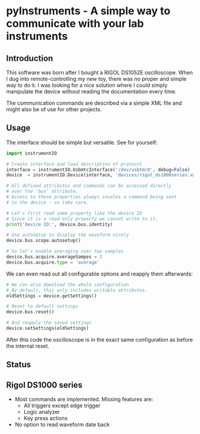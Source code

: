 pyInstruments - A simple way to communicate with your lab instruments
======================================================================

Introduction
------------

This software was born after I bought a RIGOL DS1052E oscilloscope.
When I dug into remote-controlling my new toy, there was no proper and
simple way to do it. I was looking for a nice solution where I could
simply manipulate the device without reading the documentation every time.

The communication commands are described via a simple XML file and might
also be of use for other projects.

Usage
------

The interface should be simple but versatile. See for yourself:

```python
import instrumentIO

# Create interface and load description of protocol
interface = instrumentIO.UsbmtcInterface('/dev/usbtmc0', debug=False)
device  = instrumentIO.Device(interface, 'devices/rigol_ds1000series.xml')

# All defined attributes and commands can be accessed directly
# over the 'bus' attribute.
# Access to these properties always involes a command being sent
# to the device - so take care.

# Let's first read some property like the device ID
# Since it is a read-only property we cannot write to it.
print('Device ID:', device.bus.identity)

# Use autosetup to display the waveform nicely
device.bus.scope.autosetup()

# So let's enable averaging over two samples
device.bus.acquire.averageSampes = 2
device.bus.acquire.type = 'average'
```

We can even read out all configurable options and reapply them afterwards:

```python
# We can also download the whole configuration
# By default, this only includes writable attributes.
oldSettings = device.getSettings()

# Reset to default settings
device.bus.reset()

# And reapply the saved settings
device.setSettings(oldSettings)
```

After this code the oscilloscope is in the exact same configuration 
as before the internal reset.

Status
------

Rigol DS1000 series
-------------------
 
 - Most commands are implemented. Missing features are:
   - All triggers except edge trigger
   - Logic analyzer
   - Key press actions
 - No option to read waveform date back
